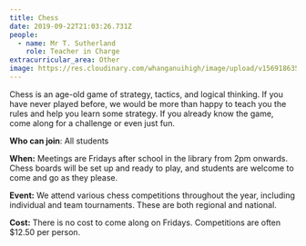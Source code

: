 ```yaml
---
title: Chess
date: 2019-09-22T21:03:26.731Z
people:
  - name: Mr T. Sutherland
    role: Teacher in Charge
extracurricular_area: Other
image: https://res.cloudinary.com/whanganuihigh/image/upload/v1569186352/Performing%20Arts/Chess.jpg
---
```

Chess is an age-old game of strategy, tactics, and logical thinking. If you have never played before, we would be more than happy to teach you the rules and help you learn some strategy. If you already know the game, come along for a challenge or even just fun.

**Who can join**: All students

**When:** Meetings are Fridays after school in the library from 2pm onwards. Chess boards will be set up and ready to play, and students are welcome to come and go as they please.

**Event:** We attend various chess competitions throughout the year, including individual and team tournaments. These are both regional and national.

**Cost:** There is no cost to come along on Fridays. Competitions are often $12.50 per person.